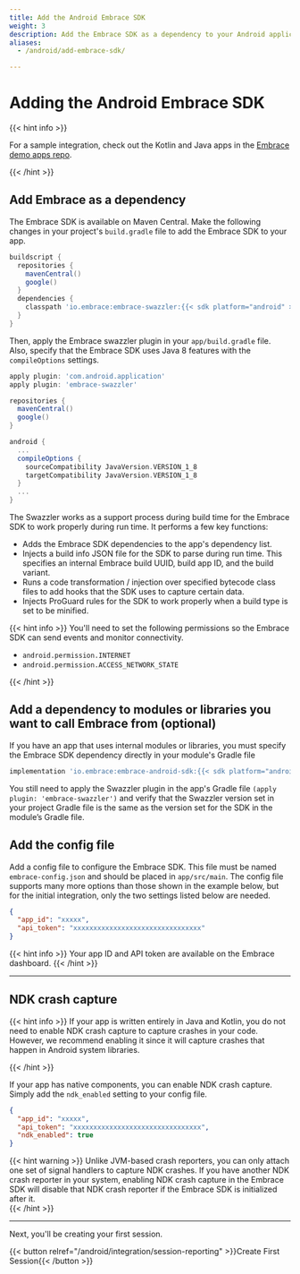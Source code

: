 ```yaml
---
title: Add the Android Embrace SDK
weight: 3
description: Add the Embrace SDK as a dependency to your Android application
aliases:
  - /android/add-embrace-sdk/

---
```

# Adding the Android Embrace SDK

{{< hint info >}}

For a sample integration, check out the Kotlin and Java apps in the <a href="https://github.com/embrace-io/embrace-demo-apps/tree/master/android" target="_blank">Embrace demo apps repo</a>.

{{< /hint >}}

## Add Embrace as a dependency

The Embrace SDK is available on Maven Central. Make the following changes in your
project's `build.gradle` file to add the Embrace SDK to your app.

```groovy
buildscript {
  repositories {
    mavenCentral()
    google()
  }
  dependencies {
    classpath 'io.embrace:embrace-swazzler:{{< sdk platform="android" >}}'
  }
}
```

Then, apply the Embrace swazzler plugin in your `app/build.gradle` file. Also, specify that the Embrace SDK uses Java 8 features with the `compileOptions` settings.

```groovy
apply plugin: 'com.android.application'
apply plugin: 'embrace-swazzler'

repositories {
  mavenCentral()
  google()
}

android {
  ...
  compileOptions {
    sourceCompatibility JavaVersion.VERSION_1_8
    targetCompatibility JavaVersion.VERSION_1_8
  }
  ...
}
```

The Swazzler works as a support process during build time for the Embrace SDK to work properly during run time. It performs a few key functions:
* Adds the Embrace SDK dependencies to the app's dependency list.
* Injects a build info JSON file for the SDK to parse during run time. This specifies an internal Embrace build UUID, build app ID, and the build variant.
* Runs a code transformation / injection over specified bytecode class files to add hooks that the SDK uses to capture certain data.
* Injects ProGuard rules for the SDK to work properly when a build type is set to be minified.

{{< hint info >}}
You'll need to set the following permissions so the Embrace SDK can send events and monitor connectivity. 

* `android.permission.INTERNET`
* `android.permission.ACCESS_NETWORK_STATE`

{{< /hint >}}

## Add a dependency to modules or libraries you want to call Embrace from (optional)

If you have an app that uses internal modules or libraries, you must specify the Embrace SDK dependency directly in your module's Gradle file

```groovy
implementation 'io.embrace:embrace-android-sdk:{{< sdk platform="android" >}}'
```

You still need to apply the Swazzler plugin in the app's Gradle file `(apply plugin: 'embrace-swazzler')` and verify that the Swazzler version set in your project Gradle file is the same as the version set for the SDK in the module’s Gradle file.

## Add the config file

Add a config file to configure the Embrace SDK. This file must be named `embrace-config.json` and should be placed in `app/src/main`. The config file supports many more options than those shown in the example below, but for the initial integration, only the two settings listed below are needed.

```json
{
  "app_id": "xxxxx",
  "api_token": "xxxxxxxxxxxxxxxxxxxxxxxxxxxxxxxx"
}
```

{{< hint info >}}
Your app ID and API token are available on the Embrace dashboard.
{{< /hint >}}


---

## NDK crash capture

{{< hint info >}}
If your app is written entirely in Java and Kotlin, you do not need to enable NDK crash capture to capture crashes in your code. However, we recommend enabling it since it will capture crashes that happen in Android system libraries.   

{{< /hint >}}

If your app has native components, you can enable NDK crash capture. Simply add the `ndk_enabled` setting to your config file.

```json
{
  "app_id": "xxxxx",
  "api_token": "xxxxxxxxxxxxxxxxxxxxxxxxxxxxxxxx",
  "ndk_enabled": true
}
```
 
{{< hint warning >}}
Unlike JVM-based crash reporters, you can only attach one set of signal handlers to capture NDK crashes. If you have another NDK crash reporter in your system, enabling NDK crash capture in the Embrace SDK will disable that NDK crash reporter if the Embrace SDK is initialized after it.     
{{< /hint >}}

---

Next, you'll be creating your first session.

{{< button relref="/android/integration/session-reporting" >}}Create First Session{{< /button >}}
